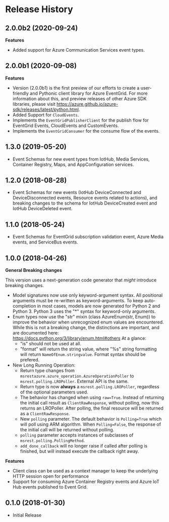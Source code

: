# Release History

## 2.0.0b2 (2020-09-24)

  **Features**
  - Added support for Azure Communication Services event types.

## 2.0.0b1 (2020-09-08)

  **Features**
  - Version (2.0.0b1) is the first preview of our efforts to create a user-friendly and Pythonic client library for Azure EventGrid.
  For more information about this, and preview releases of other Azure SDK libraries, please visit https://azure.github.io/azure-sdk/releases/latest/python.html.
  - Added Support for `CloudEvents`.
  - Implements the `EventGridPublisherClient` for the publish flow for EventGrid Events, CloudEvents and CustomEvents.
  - Implements the `EventGridConsumer` for the consume flow of the events.

## 1.3.0 (2019-05-20)

  - Event Schemas for new event types from IotHub, Media Services,
    Container Registry, Maps, and AppConfiguration services.

## 1.2.0 (2018-08-28)

  - Event Schemas for new events (IotHub DeviceConnected and
    DeviceDisconnected events, Resource events related to actions), and
    breaking changes to the schema for IotHub DeviceCreated event and
    IotHub DeviceDeleted event.

## 1.1.0 (2018-05-24)

  - Event Schemas for EventGrid subscription validation event, Azure
    Media events, and ServiceBus events.

## 1.0.0 (2018-04-26)

**General Breaking changes**

This version uses a next-generation code generator that *might*
introduce breaking changes.

  - Model signatures now use only keyword-argument syntax. All
    positional arguments must be re-written as keyword-arguments. To
    keep auto-completion in most cases, models are now generated for
    Python 2 and Python 3. Python 3 uses the "*" syntax for
    keyword-only arguments.
  - Enum types now use the "str" mixin (class AzureEnum(str, Enum)) to
    improve the behavior when unrecognized enum values are encountered.
    While this is not a breaking change, the distinctions are important,
    and are documented here:
    <https://docs.python.org/3/library/enum.html#others> At a glance:
      - "is" should not be used at all.
      - "format" will return the string value, where "%s" string
        formatting will return `NameOfEnum.stringvalue`. Format syntax
        should be prefered.
  - New Long Running Operation:
      - Return type changes from
        `msrestazure.azure_operation.AzureOperationPoller` to
        `msrest.polling.LROPoller`. External API is the same.
      - Return type is now **always** a `msrest.polling.LROPoller`,
        regardless of the optional parameters used.
      - The behavior has changed when using `raw=True`. Instead of
        returning the initial call result as `ClientRawResponse`,
        without polling, now this returns an LROPoller. After polling,
        the final resource will be returned as a `ClientRawResponse`.
      - New `polling` parameter. The default behavior is
        `Polling=True` which will poll using ARM algorithm. When
        `Polling=False`, the response of the initial call will be
        returned without polling.
      - `polling` parameter accepts instances of subclasses of
        `msrest.polling.PollingMethod`.
      - `add_done_callback` will no longer raise if called after
        polling is finished, but will instead execute the callback right
        away.

**Features**

  - Client class can be used as a context manager to keep the underlying
    HTTP session open for performance
  - Support for consuming Azure Container Registry events and Azure IoT
    Hub events published to Event Grid.

## 0.1.0 (2018-01-30)

  - Initial Release
